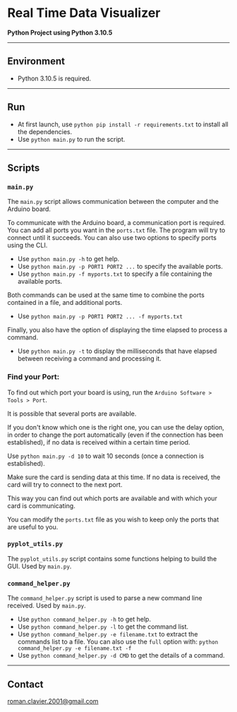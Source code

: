 # Real Time Data Visualizer

**Python Project using Python 3.10.5**

***

## Environment
- Python 3.10.5 is required.

***

## Run
- At first launch, use `python pip install -r requirements.txt` to install all the dependencies.
- Use `python main.py` to run the script.

***

## Scripts

### `main.py`
The `main.py` script allows communication between the computer and the Arduino board.

To communicate with the Arduino board, a communication port is required.
You can add all ports you want in the `ports.txt` file.
The program will try to connect until it succeeds.
You can also use two options to specify ports using the CLI.
- Use `python main.py -h` to get help.
- Use `python main.py -p PORT1 PORT2 ...` to specify the available ports.
- Use `python main.py -f myports.txt` to specify a file containing the available ports.

Both commands can be used at the same time to combine the ports contained in a file, and additional ports.
- Use `python main.py -p PORT1 PORT2 ... -f myports.txt`

Finally, you also have the option of displaying the time elapsed to process a command.
- Use `python main.py -t` to display the milliseconds that have elapsed between receiving a command and processing it.

### Find your Port:
To find out which port your board is using, run the `Arduino Software > Tools > Port`.

It is possible that several ports are available. 

If you don't know which one is the right one, 
you can use the delay option, in order to change the port automatically (even if the connection has been established),
if no data is received within a certain time period.

Use `python main.py -d 10` to wait 10 seconds (once a connection is established). 

Make sure the card is sending data at this time. 
If no data is received, the card will try to connect to the next port.

This way you can find out which ports are available and with which your card is communicating.

You can modify the `ports.txt` file as you wish to keep only the ports that are useful to you.

### `pyplot_utils.py`
The `pyplot_utils.py` script contains some functions helping to build the GUI. Used by `main.py`.

### `command_helper.py`
The `command_helper.py` script is used to parse a new command line received. Used by `main.py`.
- Use `python command_helper.py -h` to get help.
- Use `python command_helper.py -l` to get the command list.
- Use `python command_helper.py -e filename.txt` to extract the commands list to a file.
  You can also use the `full` option with: `python command_helper.py -e filename.txt -f` 
- Use `python command_helper.py -d CMD` to get the details of a command.

***

## Contact
roman.clavier.2001@gmail.com
